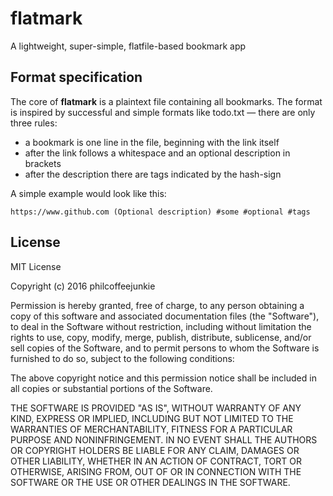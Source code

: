 # flatmark

A lightweight, super-simple, flatfile-based bookmark app

## Format specification

The core of **flatmark** is a plaintext file containing all bookmarks. The format
is inspired by successful and simple formats like todo.txt — there are only
three rules:

- a bookmark is one line in the file, beginning with the link itself
- after the link follows a whitespace and an optional description in brackets
- after the description there are tags indicated by the hash-sign

A simple example would look like this:

    https://www.github.com (Optional description) #some #optional #tags

## License

MIT License

Copyright (c) 2016 philcoffeejunkie

Permission is hereby granted, free of charge, to any person obtaining a copy
of this software and associated documentation files (the "Software"), to deal
in the Software without restriction, including without limitation the rights
to use, copy, modify, merge, publish, distribute, sublicense, and/or sell
copies of the Software, and to permit persons to whom the Software is
furnished to do so, subject to the following conditions:

The above copyright notice and this permission notice shall be included in all
copies or substantial portions of the Software.

THE SOFTWARE IS PROVIDED "AS IS", WITHOUT WARRANTY OF ANY KIND, EXPRESS OR
IMPLIED, INCLUDING BUT NOT LIMITED TO THE WARRANTIES OF MERCHANTABILITY,
FITNESS FOR A PARTICULAR PURPOSE AND NONINFRINGEMENT. IN NO EVENT SHALL THE
AUTHORS OR COPYRIGHT HOLDERS BE LIABLE FOR ANY CLAIM, DAMAGES OR OTHER
LIABILITY, WHETHER IN AN ACTION OF CONTRACT, TORT OR OTHERWISE, ARISING FROM,
OUT OF OR IN CONNECTION WITH THE SOFTWARE OR THE USE OR OTHER DEALINGS IN THE
SOFTWARE.
